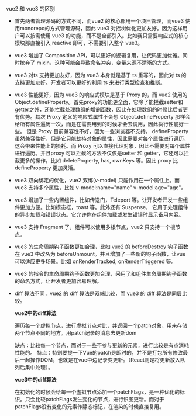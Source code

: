 vue2 和 vue3 的区别

- 首先两者管理源码的方式不同，而vue2 的核心都用一个项目管理，而vue3 使用monorepo的方式管理源码，因此 vue3 对摇树优化更加友好。因为这样用户可以按需使用 vue3 的功能，而不是全部引入。比如我只需要响应式的核心模块那直接引入 reactive 即可，不需要引入整个 vue3。

- vue3 增加了 Composition API，可以更好的逻辑复用，让代码更加优雅。同时摈弃了 mixin，这种可能会导致命名冲突，变量来源不清晰的方式。

- vue3 对ts 支持更加友好，因为 vue3 本身就是基于 ts 重写的，因此对 ts 的支持更加友好。开发者可以更好的利用 ts 来进行类型检查和推断。

- vue3 性能更好，因为 vue3 的响应式模块是基于 Proxy 的，而 vue2 使用的 Object.defineProperty。首先proxy的功能更全面，它除了能拦截setter和getter之外，还能拦截处理数组的增删函数，因此在处理数组的时候比后者更有优势。其次 Proxy 定义的响应式属性不会想 Object.defineProperty 那样会给所有属性遍历一次，而是在需要用到的时候才会去调用，因此执行性能好一些。 但是 Proxy 目前兼容性不好，因为一些浏览器不支持。
defineProperty 虽然兼容性好，但是它只能劫持对象的属性，因此需要对每个属性进行遍历，这会带来性能上的损耗。而 Proxy 可以直接代理对象，因此不需要对每个属性进行遍历。并且proxy 可以拦截的方法不仅仅是setter 和 getter，它还可以拦截更多的操作，比如 deleteProperty, has, ownKeys 等。因此 proxy 比 defineProperty 更加灵活。

- vue3 双向绑定的优化，vue2 双绑(v-model) 只能作用在一个属性上。而 vue3 支持多个属性，比如 v-model:name="name" v-model:age="age"。

- vue3 增加了一些内置组件，比如传送门，Teleport 等。让开发者开发一些组件更加方便。比如模态框，toast 等。此外还有 Suspense， 它用于处理组件的异步加载和错误状态。它允许你在组件加载或发生错误时显示备用内容。

- vue3 支持 Fragment 了，组件可以使用多根节点，vue2 只支持一个根节点。

- vue3 的生命周期钩子函数更加合理，比如 vue2 的 beforeDestroy 钩子函数在 vue3 中改名为 beforeUnmount。并且增加了一些新的钩子函数，让vue 可以适应更多场景。比如 onRenderTracked, onRenderTriggered 等。

- vue3 的指令的生命周期钩子函数更加合理，采用了和组件生命周期钩子函数的命名方式，让开发者更加容易理解。

- diff 算法不同，vue2 的 diff 算法是双端比较，而 vue3 的 diff 算法是同层比较。

  **vue2中的diff算法**

  遍历每一个虚拟节点，进行虚拟节点对比，并返回一个patch对象，用来存储两个节点不同的地方。用patch记录的消息去更新dom

  缺点：比较每一个节点，而对于一些不参与更新的元素，进行比较是有点消耗性能的。
  特点：特别要提一下Vue的patch是即时的，并不是打包所有修改最后一起操作DOM，也就是在vue中边记录变更新。（React则是将更新放入队列后集中处理）。

  **vue3中的diff算法**

  在初始化的时候会给每一个虚拟节点添加一个patchFlags，是一种优化的标识。只会比较patchFlags发生变化的节点，进行识图更新。而对于patchFlags没有变化的元素作静态标记，在渲染的时候直接复用。
